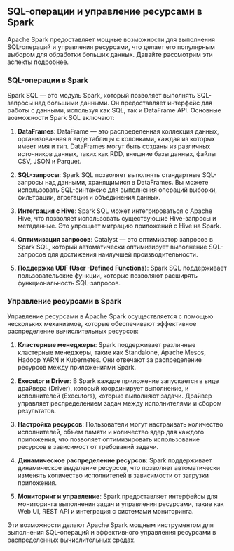 ## SQL-операции и управление ресурсами в Spark

Apache Spark предоставляет мощные возможности для выполнения SQL-операций и управления ресурсами, что делает его популярным выбором для обработки больших данных. Давайте рассмотрим эти аспекты подробнее.

### SQL-операции в Spark

Spark SQL — это модуль Spark, который позволяет выполнять SQL-запросы над большими данными. Он предоставляет интерфейс для работы с данными, используя как SQL, так и DataFrame API. Основные возможности Spark SQL включают:

1. **DataFrames**: DataFrame — это распределенная коллекция данных, организованная в виде таблицы с колонками, каждая из которых имеет имя и тип. DataFrames могут быть созданы из различных источников данных, таких как RDD, внешние базы данных, файлы CSV, JSON и Parquet.

2. **SQL-запросы**: Spark SQL позволяет выполнять стандартные SQL-запросы над данными, хранящимися в DataFrames. Вы можете использовать SQL-синтаксис для выполнения операций выборки, фильтрации, агрегации и объединения данных.

3. **Интеграция с Hive**: Spark SQL может интегрироваться с Apache Hive, что позволяет использовать существующие Hive-запросы и метаданные. Это упрощает миграцию приложений с Hive на Spark.

4. **Оптимизация запросов**: Catalyst — это оптимизатор запросов в Spark SQL, который автоматически оптимизирует выполнение SQL-запросов для достижения наилучшей производительности.

5. **Поддержка UDF (User -Defined Functions)**: Spark SQL поддерживает пользовательские функции, которые позволяют расширять функциональность SQL-запросов.

### Управление ресурсами в Spark

Управление ресурсами в Apache Spark осуществляется с помощью нескольких механизмов, которые обеспечивают эффективное распределение вычислительных ресурсов:

1. **Кластерные менеджеры**: Spark поддерживает различные кластерные менеджеры, такие как Standalone, Apache Mesos, Hadoop YARN и Kubernetes. Они отвечают за распределение ресурсов между приложениями Spark.

2. **Executor и Driver**: В Spark каждое приложение запускается в виде драйвера (Driver), который координирует выполнение, и исполнителей (Executors), которые выполняют задачи. Драйвер управляет распределением задач между исполнителями и сбором результатов.

3. **Настройка ресурсов**: Пользователи могут настраивать количество исполнителей, объем памяти и количество ядер для каждого приложения, что позволяет оптимизировать использование ресурсов в зависимост от требований задачи.

4. **Динамическое распределение ресурсов**: Spark поддерживает динамическое выделение ресурсов, что позволяет автоматически изменять количество исполнителей в зависимости от загрузки приложения.

5. **Мониторинг и управление**: Spark предоставляет интерфейсы для мониторинга выполнения задач и управления ресурсами, такие как Web UI, REST API и интеграция с системами мониторинга.

Эти возможности делают Apache Spark мощным инструментом для выполнения SQL-операций и эффективного управления ресурсами в распределенных вычислительных средах.